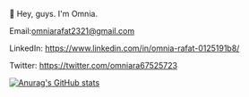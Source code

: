🤫 Hey, guys. I'm Omnia.

Email:omniarafat2321@gmail.com

LinkedIn: https://www.linkedin.com/in/omnia-rafat-0125191b8/

Twitter:  https://twitter.com/omniara67525723


[![Anurag's GitHub stats](https://github-readme-stats.vercel.app/api?username=OmniaRafat)](https://github.com/anuraghazra/github-readme-stats)


